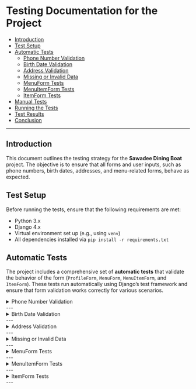 # Testing Documentation for the Project

* [Introduction](#introduction)
* [Test Setup](#test-setup)
* [Automatic Tests](#automatic-tests)
  * [Phone Number Validation](#phone-number-validation)
  * [Birth Date Validation](#birth-date-validation)
  * [Address Validation](#address-validation)
  * [Missing or Invalid Data](#missing-or-invalid-data)
  * [MenuForm Tests](#menuform-tests)
  * [MenuItemForm Tests](#menuitemform-tests)
  * [ItemForm Tests](#itemform-tests)
* [Manual Tests](#manual-tests)
* [Running the Tests](#running-the-tests)
* [Test Results](#test-results)
* [Conclusion](#conclusion)

---

## Introduction

This document outlines the testing strategy for the **Sawadee Dining Boat** project. The objective is to ensure that all forms and user inputs, such as phone numbers, birth dates, addresses, and menu-related forms, behave as expected.

## Test Setup

Before running the tests, ensure that the following requirements are met:
* Python 3.x
* Django 4.x
* Virtual environment set up (e.g., using `venv`)
* All dependencies installed via `pip install -r requirements.txt`

## Automatic Tests

The project includes a comprehensive set of **automatic tests** that validate the behavior of the form (`ProfileForm`, `MenuForm`, `MenuItemForm`, and `ItemForm`). These tests run automatically using Django’s test framework and ensure that form validation works correctly for various scenarios.

<details>
  <summary>Phone Number Validation</summary>


The `phone_number` field in the form is validated by a custom validator to ensure that it:
* Contains only digits.
* Has a length between 9 and 15 digits.

**Test Cases:**
* **Valid Phone Number**: Ensures the form accepts a valid phone number (`1234567890`).
* **Invalid Phone Number Length**: Tests that a phone number shorter than 9 digits or longer than 15 digits is rejected.
* **Non-Digit Phone Number**: Ensures the form rejects a phone number containing non-digit characters (e.g., `12a34567b890`).

```python
def test_valid_phone_number(self):
    form_data = {
        'first_name': 'John',
        'last_name': 'Doe',
        'phone_number': '1234567890',
        'birth_date': '2000-01-01',
        'address': '123 Main St',
    }
    form = ProfileForm(data=form_data)
    self.assertTrue(form.is_valid())
```

Invalid Phone Number Length: Tests that a phone number shorter than 9 digits or longer than 15 digits is rejected.

```python
def test_invalid_phone_number_length(self):
    form_data = {
        'first_name': 'John',
        'last_name': 'Doe',
        'phone_number': '123',  # Invalid phone number (too short)
        'birth_date': '2000-01-01',
        'address': '123 Main St',
    }
    form = ProfileForm(data=form_data)
    self.assertFalse(form.is_valid())
    self.assertEqual(form.errors['phone_number'], ['Phone number must be between 9 and 15 digits.'])
```

Non-Digit Phone Number: Ensures the form rejects a phone number containing non-digit characters (e.g., 12a34567b890).
 
```python
def test_invalid_phone_number_non_digit(self):
    form_data = {
        'first_name': 'John',
        'last_name': 'Doe',
        'phone_number': '12a34567b890',  # Invalid phone number (contains non-digits)
        'birth_date': '2000-01-01',
        'address': '123 Main St',
    }
    form = ProfileForm(data=form_data)
    self.assertFalse(form.is_valid())
    self.assertEqual(form.errors['phone_number'], ['Phone number must only contain digits.'])
```
  </details>
---
<details>
  <summary>Birth Date Validation</summary>

The birth_date field is validated to ensure that:
* The birth date is not in the future.
* The user is at least 18 years old.

* Test Cases:
	•	Future Birth Date: Ensures that a future birth date is rejected.

```python
def test_birth_date_in_future(self):
    form_data = {
        'first_name': 'John',
        'last_name': 'Doe',
        'phone_number': '1234567890',
        'birth_date': str(date.today().year + 1) + '-01-01',
        'address': '123 Main St',
    }
    form = ProfileForm(data=form_data)
    self.assertFalse(form.is_valid())
    self.assertEqual(form.errors['birth_date'], ['Birth date cannot be in the future.'])
```

Underage Birth Date: Ensures that users under 18 are rejected.

```python
def test_underage_birth_date(self):
    form_data = {
        'first_name': 'John',
        'last_name': 'Doe',
        'phone_number': '1234567890',
        'birth_date': str(date.today().year - 17) + '-01-01',  # Underage
        'address': '123 Main St',
    }
    form = ProfileForm(data=form_data)
    self.assertFalse(form.is_valid())
    self.assertEqual(form.errors['birth_date'], ['You must be at least 18 years old.'])
```
  </details>
---
<details>
  <summary>Address Validation</summary>

The address field is validated to ensure that:
* The address does not contain invalid characters (e.g., $, %, &, @).

* Test Cases:
	•	Valid Address: Ensures that a valid address is accepted.

```python
def test_valid_address(self):
    form_data = {
        'first_name': 'John',
        'last_name': 'Doe',
        'phone_number': '1234567890',
        'birth_date': '2000-01-01',
        'address': '123 Main St',  # Valid address
    }
    form = ProfileForm(data=form_data)
    self.assertTrue(form.is_valid())
```

Invalid Address Characters: Ensures that an address containing invalid characters is rejected.

```python
def test_invalid_address_characters(self):
    form_data = {
        'first_name': 'John',
        'last_name': 'Doe',
        'phone_number': '1234567890',
        'birth_date': '2000-01-01',
        'address': '123 Main $t',  # Invalid address (contains $)
    }
    form = ProfileForm(data=form_data)
    self.assertFalse(form.is_valid())
    self.assertEqual(form.errors['address'], ['Address contains invalid characters.'])
```
  </details>
---
<details>
  <summary>Missing or Invalid Data</summary>

Test cases for required fields ensure that:
* Missing fields (like first_name) raise validation errors.

Missing First Name: Ensures that the form raises a validation error when the first_name field is empty.

```python
def test_form_invalid_data(self):
    form_data = {
        'first_name': '',  # Missing first name
        'last_name': 'Doe',
        'phone_number': '1234567890',
        'birth_date': '2000-01-01',
        'address': '123 Main St',
    }
    form = ProfileForm(data=form_data)
    self.assertFalse(form.is_valid())
    self.assertEqual(form.errors['first_name'], ['This field is required.'])
```
  </details>
---
<details>
  <summary>MenuForm Tests</summary>

The MenuForm validates the creation of a menu with name, description, and active status.

Test Cases:
* Valid MenuForm: Ensures the form is valid when given correct data.
 
```python
 def test_menu_form_is_valid(self):
    form = MenuForm({'name': 'Lunch Menu', 'description': 'A delicious lunch menu', 'is_active': True})
    self.assertTrue(form.is_valid(), msg="MenuForm should be valid")
```
Invalid MenuForm: Ensures the form is invalid when the name is missing.

```python
def test_menu_form_is_invalid(self):
    form = MenuForm({'name': '', 'description': 'No name provided', 'is_active': True})
    self.assertFalse(form.is_valid(), msg="MenuForm should be invalid due to missing name")
```
  </details>
---
<details>
  <summary>MenuItemForm Tests</summary>

The MenuItemForm validates the creation of a menu item associated with a menu.

Test Cases:
* Valid MenuItemForm: Ensures the form is valid when given correct data.

```python
  def test_menu_item_form_is_valid(self):
    form = MenuItemForm({'menu': self.menu.id, 'category': 'Drinks'})
    self.assertTrue(form.is_valid(), msg="MenuItemForm should be valid")
```

Invalid MenuItemForm: Ensures the form is invalid when the menu is missing.

```python
def test_menu_item_form_is_invalid(self):
    form = MenuItemForm({'menu': '', 'category': 'Desserts'})
    self.assertFalse(form.is_valid(), msg="MenuItemForm should be invalid due to missing menu")
```
  </details>
---
<details>
  <summary>ItemForm Tests</summary>

The ItemForm validates the creation of an item associated with a menu item, including handling file uploads.

Test Cases:
* Valid ItemForm: Ensures the form is valid when the item has a valid image file.

```python
def test_item_form_is_valid(self):
    image_file = self.create_test_image()
    form = ItemForm(data={
        'menu_item': self.menu_item.id,
        'name': 'Spaghetti',
        'description': 'Delicious spaghetti with tomato sauce',
        'price': 15.99,
    }, files={'image': image_file})
```

Invalid ItemForm due to Large File: Ensures the form is invalid when the uploaded image file is too large.

```python
def test_item_form_is_invalid_due_to_large_file(self):
    large_image = SimpleUploadedFile("large.jpg", b"x" * (2 * 1024 * 1024 +
    self.assertTrue(form.is_valid(), msg=f"ItemForm should be valid but failed with errors: {form.errors}")
```
  </details>
---
